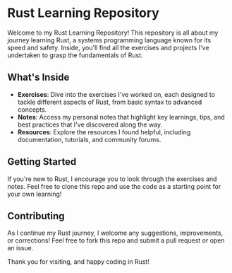 # Rust Learning Repository

Welcome to my Rust Learning Repository! This repository is all about my journey learning Rust, a systems programming language known for its speed and safety. Inside, you'll find all the exercises and projects I've undertaken to grasp the fundamentals of Rust.

## What's Inside

- **Exercises**: Dive into the exercises I've worked on, each designed to tackle different aspects of Rust, from basic syntax to advanced concepts.
- **Notes**: Access my personal notes that highlight key learnings, tips, and best practices that I've discovered along the way.
- **Resources**: Explore the resources I found helpful, including documentation, tutorials, and community forums.

## Getting Started

If you're new to Rust, I encourage you to look through the exercises and notes. Feel free to clone this repo and use the code as a starting point for your own learning!

## Contributing

As I continue my Rust journey, I welcome any suggestions, improvements, or corrections! Feel free to fork this repo and submit a pull request or open an issue.

Thank you for visiting, and happy coding in Rust!
